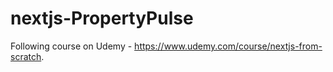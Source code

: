 # nextjs-PropertyPulse

Following course on Udemy - https://www.udemy.com/course/nextjs-from-scratch.
